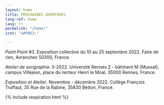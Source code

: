 ```yaml
---
layout: home
title: PROCHAINES AVENTURES
lang-ref: home
lang: fr
permalink: "/home/"
icon: "&#9963;"

---
```

_Point Point #3_. Exposition collective du 10 au 25 septembre 2022. Faire de rien, Avranches 50300, France.

_Atelier de serigraphie_. II-2022. Université Rennes 2 - bâtiment M (Mussat), campus Villejean, place du recteur Henri le Moal, 35000 Rennes, France.

_Exposition et Atelier_. Novembre - décembre 2022. Collège François Truffaut, 35 Rue de la Rabine, 35830 Betton, France.

{% include respiration.html %}